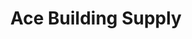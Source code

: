 ---
title: "Ace Building Supply"
url: /point-reyes-station/ace-building-supply/
shop: doityourself
---